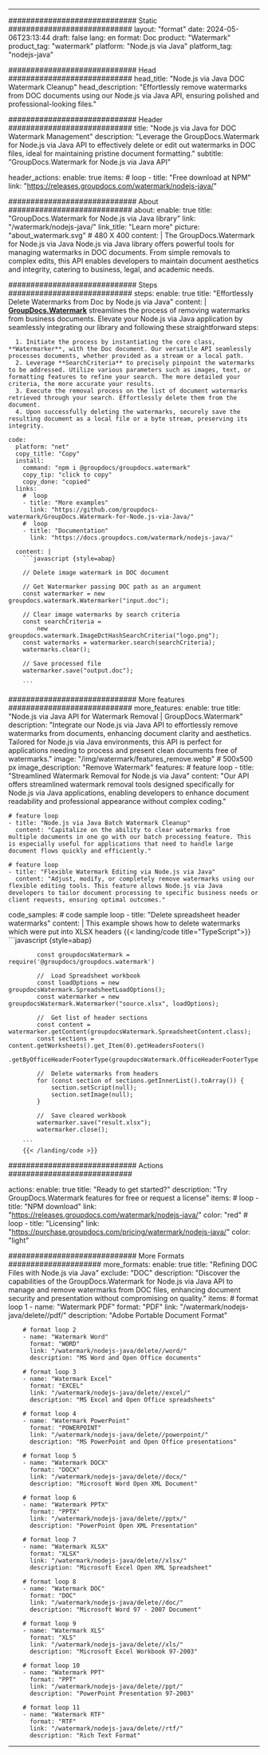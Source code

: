 
---
############################# Static ############################
layout: "format"
date:  2024-05-06T23:13:44
draft: false
lang: en
format: Doc
product: "Watermark"
product_tag: "watermark"
platform: "Node.js via Java"
platform_tag: "nodejs-java"

############################# Head ############################
head_title: "Node.js via Java DOC Watermark Cleanup"
head_description: "Effortlessly remove watermarks from DOC documents using our Node.js via Java API, ensuring polished and professional-looking files."

############################# Header ############################
title: "Node.js via Java for DOC Watermark Management" 
description: "Leverage the GroupDocs.Watermark for Node.js via Java API to effectively delete or edit out watermarks in DOC files, ideal for maintaining pristine document formatting."
subtitle: "GroupDocs.Watermark for Node.js via Java API" 

header_actions:
  enable: true
  items:
    #  loop
    - title: "Free download at NPM"
      link: "https://releases.groupdocs.com/watermark/nodejs-java/"
      
############################# About ############################
about:
    enable: true
    title: "GroupDocs.Watermark for Node.js via Java library"
    link: "/watermark/nodejs-java/"
    link_title: "Learn more"
    picture: "about_watermark.svg" # 480 X 400
    content: |
       The GroupDocs.Watermark for Node.js via Java Node.js via Java library offers powerful tools for managing watermarks in DOC documents. From simple removals to complex edits, this API enables developers to maintain document aesthetics and integrity, catering to business, legal, and academic needs.

############################# Steps ############################
steps:
    enable: true
    title: "Effortlessly Delete Watermarks from Doc by Node.js via Java"
    content: |
      **[GroupDocs.Watermark](https://products.groupdocs.com/watermark/nodejs-java/)** streamlines the process of removing watermarks from business documents. Elevate your Node.js via Java application by seamlessly integrating our library and following these straightforward steps:
      
      1. Initiate the process by instantiating the core class, **Watermarker**, with the Doc document. Our versatile API seamlessly processes documents, whether provided as a stream or a local path.
      2. Leverage **SearchCriteria** to precisely pinpoint the watermarks to be addressed. Utilize various parameters such as images, text, or formatting features to refine your search. The more detailed your criteria, the more accurate your results.
      3. Execute the removal process on the list of document watermarks retrieved through your search. Effortlessly delete them from the document.
      4. Upon successfully deleting the watermarks, securely save the resulting document as a local file or a byte stream, preserving its integrity.
   
    code:
      platform: "net"
      copy_title: "Copy"
      install:
        command: "npm i @groupdocs/groupdocs.watermark"
        copy_tip: "click to copy"
        copy_done: "copied"
      links:
        #  loop
        - title: "More examples"
          link: "https://github.com/groupdocs-watermark/GroupDocs.Watermark-for-Node.js-via-Java/"
        #  loop
        - title: "Documentation"
          link: "https://docs.groupdocs.com/watermark/nodejs-java/"
          
      content: |
        ```javascript {style=abap}

        // Delete image watermark in DOC document

        // Get Watermarker passing DOC path as an argument
        const watermarker = new groupdocs.watermark.Watermarker("input.doc");
        
        // Clear image watermarks by search criteria
        const searchCriteria = 
            new groupdocs.watermark.ImageDctHashSearchCriteria("logo.png");
        const watermarks = watermarker.search(searchCriteria);
        watermarks.clear();

        // Save processed file
        watermarker.save("output.doc");
        
        ```            

############################# More features ############################
more_features:
  enable: true
  title: "Node.js via Java API for Watermark Removal | GroupDocs.Watermark"
  description: "Integrate our Node.js via Java API to effortlessly remove watermarks from documents, enhancing document clarity and aesthetics. Tailored for Node.js via Java environments, this API is perfect for applications needing to process and present clean documents free of watermarks."
  image: "/img/watermark/features_remove.webp" # 500x500 px
  image_description: "Remove Watermark"
  features:
    # feature loop
    - title: "Streamlined Watermark Removal for Node.js via Java"
      content: "Our API offers streamlined watermark removal tools designed specifically for Node.js via Java applications, enabling developers to enhance document readability and professional appearance without complex coding."

    # feature loop
    - title: "Node.js via Java Batch Watermark Cleanup"
      content: "Capitalize on the ability to clear watermarks from multiple documents in one go with our batch processing feature. This is especially useful for applications that need to handle large document flows quickly and efficiently."

    # feature loop
    - title: "Flexible Watermark Editing via Node.js via Java"
      content: "Adjust, modify, or completely remove watermarks using our flexible editing tools. This feature allows Node.js via Java developers to tailor document processing to specific business needs or client requests, ensuring optimal outcomes."
      
  code_samples:
    # code sample loop
    - title: "Delete spreadsheet header watermarks"
      content: |
        This example shows how to delete watermarks which were put into XLSX headers
        {{< landing/code title="TypeScript">}}
        ```javascript {style=abap}
        
            const groupdocsWatermark = require('@groupdocs/groupdocs.watermark')

            //  Load Spreadsheet workbook
            const loadOptions = new groupdocsWatermark.SpreadsheetLoadOptions();
            const watermarker = new groupdocsWatermark.Watermarker("source.xlsx", loadOptions);

            //  Get list of header sections
            const content = watermarker.getContent(groupdocsWatermark.SpreadsheetContent.class);
            const sections = content.getWorksheets().get_Item(0).getHeadersFooters()
                .getByOfficeHeaderFooterType(groupdocsWatermark.OfficeHeaderFooterType.HeaderPrimary).getSections();
  
            //  Delete watermarks from headers
            for (const section of sections.getInnerList().toArray()) {
                section.setScript(null);
                section.setImage(null);
            }

            //  Save cleared workbook
            watermarker.save("result.xlsx");
            watermarker.close();

        ```
        {{< /landing/code >}}


############################# Actions ############################

actions:
  enable: true
  title: "Ready to get started?"
  description: "Try GroupDocs.Watermark features for free or request a license"
  items:
    #  loop
    - title: "NPM download"
      link: "https://releases.groupdocs.com/watermark/nodejs-java/"
      color: "red"
        #  loop
    - title: "Licensing"
      link: "https://purchase.groupdocs.com/pricing/watermark/nodejs-java/"
      color: "light"


############################# More Formats #####################
more_formats:
    enable: true
    title: "Refining DOC Files with Node.js via Java"
    exclude: "DOC"
    description: "Discover the capabilities of the GroupDocs.Watermark for Node.js via Java API to manage and remove watermarks from DOC files, enhancing document security and presentation without compromising on quality."
    items: 
        # format loop 1
        - name: "Watermark PDF"
          format: "PDF"
          link: "/watermark/nodejs-java/delete//pdf/"
          description: "Adobe Portable Document Format"

        # format loop 2
        - name: "Watermark Word"
          format: "WORD"
          link: "/watermark/nodejs-java/delete//word/"
          description: "MS Word and Open Office documents"
          
        # format loop 3
        - name: "Watermark Excel"
          format: "EXCEL"
          link: "/watermark/nodejs-java/delete//excel/"
          description: "MS Excel and Open Office spreadsheets"

        # format loop 4
        - name: "Watermark PowerPoint"
          format: "POWERPOINT"
          link: "/watermark/nodejs-java/delete//powerpoint/"
          description: "MS PowerPoint and Open Office presentations"

        # format loop 5
        - name: "Watermark DOCX"
          format: "DOCX"
          link: "/watermark/nodejs-java/delete//docx/"
          description: "Microsoft Word Open XML Document"
          
        # format loop 6
        - name: "Watermark PPTX"
          format: "PPTX"
          link: "/watermark/nodejs-java/delete//pptx/"
          description: "PowerPoint Open XML Presentation"
          
        # format loop 7
        - name: "Watermark XLSX"
          format: "XLSX"
          link: "/watermark/nodejs-java/delete//xlsx/"
          description: "Microsoft Excel Open XML Spreadsheet"

        # format loop 8
        - name: "Watermark DOC"
          format: "DOC"
          link: "/watermark/nodejs-java/delete//doc/"
          description: "Microsoft Word 97 - 2007 Document"

        # format loop 9
        - name: "Watermark XLS"
          format: "XLS"
          link: "/watermark/nodejs-java/delete//xls/"
          description: "Microsoft Excel Workbook 97-2003"

        # format loop 10
        - name: "Watermark PPT"
          format: "PPT"
          link: "/watermark/nodejs-java/delete//ppt/"
          description: "PowerPoint Presentation 97-2003"

        # format loop 11
        - name: "Watermark RTF"
          format: "RTF"
          link: "/watermark/nodejs-java/delete//rtf/"
          description: "Rich Text Format"

---